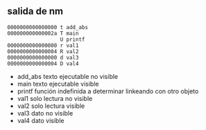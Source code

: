 ## salida de nm

```
0000000000000000 t add_abs
000000000000002a T main
                 U printf
0000000000000000 r val1
0000000000000004 R val2
0000000000000000 d val3
0000000000000004 D val4
```

+ add_abs texto ejecutable no visible 
+ main    texto ejecutable visible
+ printf  función indefinida a determinar linkeando con otro objeto
+ val1    solo lectura no visible
+ val2    solo lectura  visible
+ val3    dato   no visible
+ val4    dato  visible
